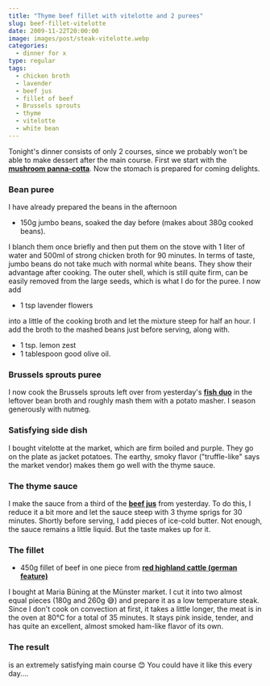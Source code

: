 ```yaml
---
title: "Thyme beef fillet with vitelotte and 2 purees"
slug: beef-fillet-vitelotte
date: 2009-11-22T20:00:00
image: images/post/steak-vitelotte.webp
categories: 
  - dinner for x
type: regular
tags: 
  - chicken broth
  - lavender
  - beef jus
  - fillet of beef
  - Brussels sprouts
  - thyme
  - vitelotte
  - white bean
---
```


Tonight's dinner consists of only 2 courses, since we probably won't be able to make dessert after the main course. First we start with the **[mushroom panna-cotta](../champignon-panna-cotta/)**. Now the stomach is prepared for coming delights.

### Bean puree 

I have already prepared the beans in the afternoon

* 150g jumbo beans, soaked the day before (makes about 380g cooked beans).

I blanch them once briefly and then put them on the stove with 1 liter of water and 500ml of strong chicken broth for 90 minutes. In terms of taste, jumbo beans do not take much with normal white beans. They show their advantage after cooking. The outer shell, which is still quite firm, can be easily removed from the large seeds, which is what I do for the puree. I now add

* 1 tsp lavender flowers

into a little of the cooking broth and let the mixture steep for half an hour. I add the broth to the mashed beans just before serving, along with.

* 1 tsp. lemon zest
* 1 tablespoon good olive oil.

### Brussels sprouts puree

 I now cook the Brussels sprouts left over from yesterday's **[fish duo](../double-fish-feature)** in the leftover bean broth and roughly mash them with a potato masher. I season generously with nutmeg.

### Satisfying side dish

I bought vitelotte at the market, which are firm boiled and purple. They go on the plate as jacket potatoes. The earthy, smoky flavor ("truffle-like" says the market vendor) makes them go well with the thyme sauce.

### The thyme sauce

I make the sauce from a third of the **[beef jus](../beef-jus)** from yesterday. To do this, I reduce it a bit more and let the sauce steep with 3 thyme sprigs for 30 minutes. Shortly before serving, I add pieces of ice-cold butter. Not enough, the sauce remains a little liquid. But the taste makes up for it.

### The fillet

* 450g fillet of beef in one piece from **[red highland cattle (german feature)](http://naturlandhof-buening.de/?p=83)**

I bought at Maria Büning at the Münster market. I cut it into two almost equal pieces (180g and 260g 😅) and prepare it as a low temperature steak. Since I don't cook on convection at first, it takes a little longer, the meat is in the oven at 80°C for a total of 35 minutes. It stays pink inside, tender, and has quite an excellent, almost smoked ham-like flavor of its own.

### The result

is an extremely satisfying main course 😊 You could have it like this every day.... 

